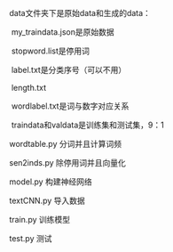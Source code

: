 data文件夹下是原始data和生成的data：

​	my_traindata.json是原始数据

​	stopword.list是停用词

​	label.txt是分类序号（可以不用）

​	length.txt

​	wordlabel.txt是词与数字对应关系

​	traindata和valdata是训练集和测试集，9：1



wordtable.py 分词并且计算词频

sen2inds.py 除停用词并且向量化

model.py 构建神经网络

textCNN.py 导入数据

train.py 训练模型

test.py 测试






